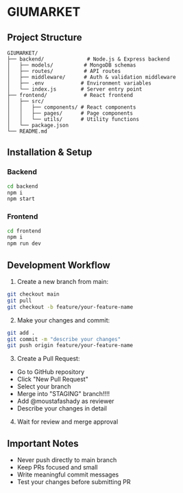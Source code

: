 # GIUMARKET

## Project Structure

```
GIUMARKET/
├── backend/              # Node.js & Express backend
│   ├── models/          # MongoDB schemas
│   ├── routes/          # API routes
│   ├── middleware/      # Auth & validation middleware
│   ├── .env            # Environment variables
│   └── index.js        # Server entry point
├── frontend/            # React frontend
│   ├── src/
│   │   ├── components/ # React components
│   │   ├── pages/      # Page components
│   │   └── utils/      # Utility functions
│   └── package.json
└── README.md
```

## Installation & Setup

### Backend

```bash
cd backend
npm i
npm start
```

### Frontend

```bash
cd frontend
npm i
npm run dev
```

## Development Workflow

1. Create a new branch from main:

```bash
git checkout main
git pull
git checkout -b feature/your-feature-name
```

2. Make your changes and commit:

```bash
git add .
git commit -m "describe your changes"
git push origin feature/your-feature-name
```

3. Create a Pull Request:

- Go to GitHub repository
- Click "New Pull Request"
- Select your branch
- Merge into "STAGING" branch!!!!
- Add @moustafashady as reviewer
- Describe your changes in detail

4. Wait for review and merge approval

## Important Notes

- Never push directly to main branch
- Keep PRs focused and small
- Write meaningful commit messages
- Test your changes before submitting PR
